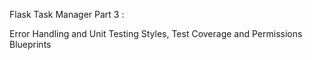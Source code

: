 Flask Task Manager Part 3 :

Error Handling and Unit Testing
Styles, Test Coverage and Permissions
Blueprints
